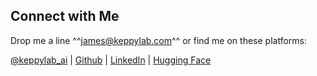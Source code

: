 ## Connect with Me

 Drop me a line ^^james@keppylab.com^^ or find me on these platforms:

[@keppylab_ai](https://twitter.com/keppylab_ai) | [Github](https://github.com/keppy) | [LinkedIn](https://www.linkedin.com/in/james-dominguez-5b342b226/) | [Hugging Face](https://huggingface.co/keppy)
